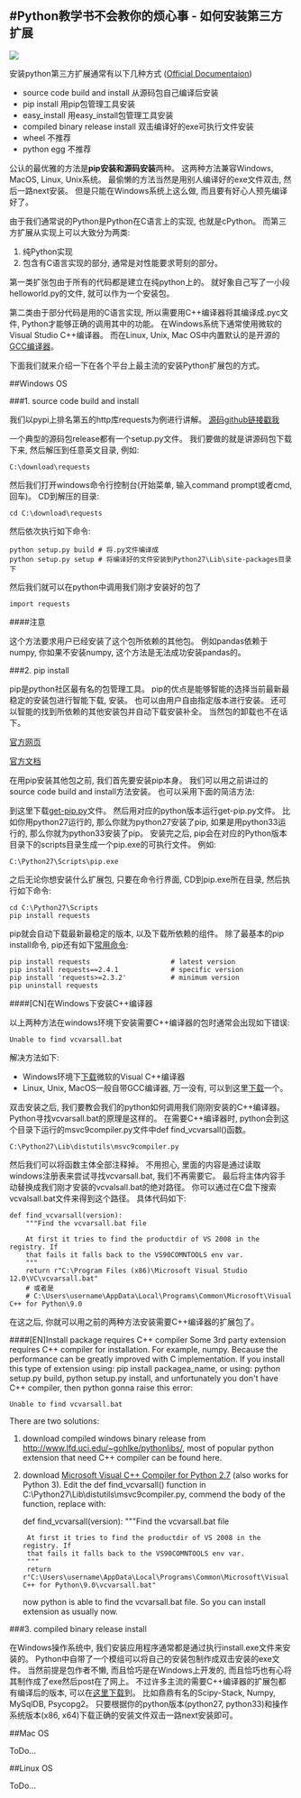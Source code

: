 #Python教学书不会教你的烦心事 - 如何安装第三方扩展
------


![](https://farm8.staticflickr.com/7367/16309366287_b47ae80aa4_o.jpg)


安装python第三方扩展通常有以下几种方式 ([Official Documentaion](https://docs.python.org/2/install/))

- source code build and install 从源码包自己编译后安装
- pip install 用pip包管理工具安装
- easy\_install 用easy\_install包管理工具安装
- compiled binary release install 双击编译好的exe可执行文件安装
- wheel 不推荐
- python egg 不推荐

公认的最优雅的方法是**pip安装和源码安装**两种。 这两种方法兼容Windows, MacOS, Linux, Unix系统。 最偷懒的方法当然是用别人编译好的exe文件双击, 然后一路next安装。 但是只能在Windows系统上这么做, 而且要有好心人预先编译好了。

由于我们通常说的Python是Python在C语言上的实现, 也就是cPython。 而第三方扩展从实现上可以大致分为两类:

1. 纯Python实现
2. 包含有C语言实现的部分, 通常是对性能要求苛刻的部分。

第一类扩张包由于所有的代码都是建立在纯python上的。 就好象自己写了一小段helloworld.py的文件, 就可以作为一个安装包。

第二类由于部分代码是用的C语言实现, 所以需要用C++编译器将其编译成.pyc文件, Python才能够正确的调用其中的功能。 在Windows系统下通常使用微软的Visual Studio C++编译器。 而在Linux, Unix, Mac OS中内置默认的是开源的[GCC编译器](https://gcc.gnu.org/)。

下面我们就来介绍一下在各个平台上最主流的安装Python扩展包的方式。

##Windows OS

###1. source code build and install

我们以pypi上排名第五的http库requests为例进行讲解。 [源码github链接戳我](https://github.com/kennethreitz/requests)

一个典型的源码包release都有一个setup.py文件。 我们要做的就是讲源码包下载下来, 然后解压到任意英文目录, 例如:

	C:\download\requests

然后我们打开windows命令行控制台(开始菜单, 输入command prompt或者cmd, 回车)。 CD到解压的目录:

	cd C:\download\requests

然后依次执行如下命令:
	
	python setup.py build # 将.py文件编译成
	python setup.py setup # 将编译好的文件安装到Python27\Lib\site-packages目录下

然后我们就可以在python中调用我们刚才安装好的包了

	import requests

####注意

这个方法要求用户已经安装了这个包所依赖的其他包。 例如pandas依赖于numpy, 你如果不安装numpy, 这个方法是无法成功安装pandas的。


###2. pip install

pip是python社区最有名的包管理工具。 pip的优点是能够智能的选择当前最新最稳定的安装包进行智能下载, 安装。 也可以由用户自由指定版本进行安装。 还可以智能的找到所依赖的其他安装包并自动下载安装补全。 当然包的卸载也不在话下。

[官方网页](https://pypi.python.org/pypi/pip/)

[官方文档](https://pip.pypa.io/en/latest/quickstart.html)

在用pip安装其他包之前, 我们首先要安装pip本身。 我们可以用之前讲过的source code build and install方法安装。 也可以采用下面的简洁方法:

到这里下载[get-pip.py](https://bootstrap.pypa.io/get-pip.py)文件。
然后用对应的python版本运行get-pip.py文件。 比如你用python27运行的, 那么你就为python27安装了pip, 如果是用python33运行的, 那么你就为python33安装了pip。 安装完之后, pip会在对应的Python版本目录下的scripts目录生成一个pip.exe的可执行文件。 例如:

	C:\Python27\Scripts\pip.exe

之后无论你想安装什么扩展包, 只要在命令行界面, CD到pip.exe所在目录, 然后执行如下命令:

	cd C:\Python27\Scripts
	pip install requests

pip就会自动下载最新最稳定的版本, 以及下载所依赖的组件。
除了最基本的pip install命令, pip还有如下[常用命令](https://pip.pypa.io/en/latest/user_guide.html#installing-packages):
	
	pip install requests                    # latest version
	pip install requests==2.4.1             # specific version
	pip install 'requests>=2.3.2'           # minimum version
	pip uninstall requests

####[CN]在Windows下安装C++编译器

以上两种方法在windows环境下安装需要C++编译器的包时通常会出现如下错误:

	Unable to find vcvarsall.bat

解决方法如下:
	
- Windows环境下[下载](http://www.microsoft.com/en-us/download/confirmation.aspx?id=44266)微软的Visual C++编译器
- Linux, Unix, MacOS一般自带GCC编译器, 万一没有, 可以到这里[下载](https://gcc.gnu.org/)一个。

双击安装之后, 我们要教会我们的python如何调用我们刚刚安装的C++编译器。 Python寻找vcvarsall.bat的原理是这样的。 在需要C++编译器时, python会到这个目录下运行的msvc9compiler.py文件中def find_vcvarsall()函数。

	C:\Python27\Lib\distutils\msvc9compiler.py

然后我们可以将函数主体全部注释掉。 不用担心, 里面的内容是通过读取windows注册表来尝试寻找vcvarsall.bat, 我们不再需要它。 最后将主体内容手动替换成我们刚才安装的vcvalsall.bat的绝对路径。 你可以通过在C盘下搜索vcvalsall.bat文件来得到这个路径。 具体代码如下:

	def find_vcvarsall(version):
	    """Find the vcvarsall.bat file
	
	    At first it tries to find the productdir of VS 2008 in the registry. If
	    that fails it falls back to the VS90COMNTOOLS env var.
	    """
		return r"C:\Program Files (x86)\Microsoft Visual Studio 12.0\VC\vcvarsall.bat"
	    # 或者是
		# C:\Users\username\AppData\Local\Programs\Common\Microsoft\Visual C++ for Python\9.0

在这之后, 你就可以用之前的两种方法安装需要C++编译器的扩展包了。

####[EN]Install package requires C++ compiler
Some 3rd party extension requires C++ compiler for installation. For example, numpy. Because
the performance can be greatly improved with C implementation. If you install this type of extension
using: pip install packagea_name, or using: python setup.py build, python setup.py install, and
unfortunately you don't have C++ compiler, then python gonna raise this error:

    Unable to find vcvarsall.bat
    
There are two solutions:

1. download compiled windows binary release from http://www.lfd.uci.edu/~gohlke/pythonlibs/,
most of popular python extension that need C++ compiler can be found here.

2. download [Microsoft Visual C++ Compiler for Python 2.7](http://www.microsoft.com/en-us/download/details.aspx?id=44266) (also works for Python 3). Edit the def find_vcvarsall() function in C:\Python27\Lib\distutils\msvc9compiler.py, commend the body of the function, replace with:

	def find_vcvarsall(version):
	    """Find the vcvarsall.bat file
	
	    At first it tries to find the productdir of VS 2008 in the registry. If
	    that fails it falls back to the VS90COMNTOOLS env var.
	    """
		return r"C:\Users\username\AppData\Local\Programs\Common\Microsoft\Visual C++ for Python\9.0\vcvarsall.bat"

	now python is able to find the vcvarsall.bat file. So you can install extension as usually now.

###3. compiled binary release install

在Windows操作系统中, 我们安装应用程序通常都是通过执行install.exe文件来安装的。 Python中自带了一个模组可以将自己的安装包制作成双击安装的exe文件。 当然前提是包作者不懒, 而且恰巧是在Windows上开发的, 而且恰巧也有心将其制作成了exe然后post在了网上。 不过许多主流的需要C++编译器的扩展包都有编译后的版本, 可以在[这里下载](http://www.lfd.uci.edu/~gohlke/pythonlibs/)到。 比如鼎鼎有名的Scipy-Stack, Numpy, MySqlDB, Psycopg2。 只要根据你的python版本(python27, python33)和操作系统版本(x86, x64)下载正确的安装文件双击一路next安装即可。

##Mac OS

ToDo...

##Linux OS

ToDo...
